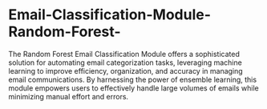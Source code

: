 # Email-Classification-Module-Random-Forest-
The Random Forest Email Classification Module offers a sophisticated solution for automating email categorization tasks, leveraging machine learning to improve efficiency, organization, and accuracy in managing email communications. By harnessing the power of ensemble learning, this module empowers users to effectively handle large volumes of emails while minimizing manual effort and errors.
